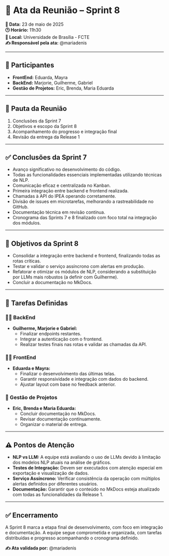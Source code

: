 # 📄 Ata da Reunião – Sprint 8

**📅 Data:** 23 de maio de 2025  
**🕒 Horário:** 11h30  
**📍 Local:** Universidade de Brasília - FCTE  
**✍️ Responsável pela ata:** @mariadenis  

---

## 👥 Participantes

- **FrontEnd:** Eduarda, Mayra  
- **BackEnd:** Marjorie, Guilherme, Gabriel  
- **Gestão de Projetos:** Eric, Brenda, Maria Eduarda

---

## 📌 Pauta da Reunião

1. Conclusões da Sprint 7  
2. Objetivos e escopo da Sprint 8  
3. Acompanhamento do progresso e integração final  
4. Revisão da entrega da Release 1

---

## ✅ Conclusões da Sprint 7

- Avanço significativo no desenvolvimento do código.  
- Todas as funcionalidades essenciais implementadas utilizando técnicas de NLP.  
- Comunicação eficaz e centralizada no Kanban.  
- Primeira integração entre backend e frontend realizada.  
- Chamadas à API do IPEA operando corretamente.  
- Divisão de issues em microtarefas, melhorando a rastreabilidade no GitHub.  
- Documentação técnica em revisão contínua.  
- Cronograma das Sprints 7 e 8 finalizado com foco total na integração dos módulos.

---

## 🎯 Objetivos da Sprint 8

- Consolidar a integração entre backend e frontend, finalizando todas as rotas críticas.  
- Testar e validar o serviço assíncrono com alertas em produção.  
- Refatorar e otimizar os módulos de NLP, considerando a substituição por LLMs mais robustos (a definir com Guilherme).  
- Concluir a documentação no MkDocs.    

---

## 🔧 Tarefas Definidas

### 👨‍💻 BackEnd
- **Guilherme, Marjorie e Gabriel:**  
  - Finalizar endpoints restantes.  
  - Integrar a autenticação com o frontend.  
  - Realizar testes finais nas rotas e validar as chamadas da API.

### 👩‍🎨 FrontEnd
- **Eduarda e Mayra:**  
  - Finalizar o desenvolvimento das últimas telas.  
  - Garantir responsividade e integração com dados do backend.  
  - Ajustar layout com base no feedback anterior.

### 🧠 Gestão de Projetos
- **Eric, Brenda e Maria Eduarda:**  
  - Concluir documentação no MkDocs.  
  - Revisar documentação contínuamente.
  - Organizar o material de entrega.

---

## ⚠️ Pontos de Atenção

- **NLP vs LLM:** A equipe está avaliando o uso de LLMs devido à limitação dos modelos NLP atuais na análise de gráficos.  
- **Testes de Integração:** Devem ser executados com atenção especial em exportação e visualização de dados.  
- **Serviço Assíncrono:** Verificar consistência da operação com múltiplos alertas definidos por diferentes usuários.  
- **Documentação:** Garantir que o conteúdo no MkDocs esteja atualizado com todas as funcionalidades da Release 1.  

---

## ✅ Encerramento

A Sprint 8 marca a etapa final de desenvolvimento, com foco em integração e documentação. A equipe segue comprometida e organizada, com tarefas distribuídas e progresso acompanhando o cronograma definido.

**✍️ Ata validada por:** @mariadenis
